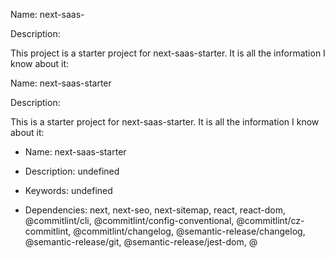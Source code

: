 


Name: next-saas-

Description:

This project is a starter project for next-saas-starter. It is all the information I know about it:

Name: next-saas-starter

Description:

This is a starter project for next-saas-starter. It is all the information I know about it:

- Name: next-saas-starter

- Description: undefined

- Keywords: undefined

- Dependencies: next, next-seo, next-sitemap, react, react-dom, @commitlint/cli, @commitlint/config-conventional, @commitlint/cz-commitlint, @commitlint/changelog, @semantic-release/changelog, @semantic-release/git, @semantic-release/jest-dom, @
